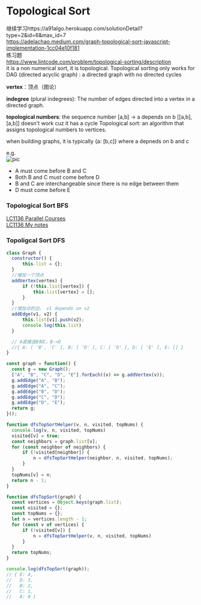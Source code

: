 # Topological Sort

继续学习https://a91algo.herokuapp.com/solutionDetail?type=2&id=6&max_id=7  
https://adelachao.medium.com/graph-topological-sort-javascript-implementation-1cc04e10f181  
练习题  
https://www.lintcode.com/problem/topological-sorting/description  
it is a non numerical sort, it is topological.
Topological sorting only works for DAG (directed acyclic graph) : a directed graph with no directed cycles

**vertex**：顶点（图论）

**indegree** (plural indegrees): The number of edges directed into a vertex in a directed graph.

**topological numbers**: the sequence number
[a,b] -> a depends on b
[[a,b],[a,b]] doesn't work cuz it has a cycle
Topological sort: an algorithm that assigns topological numbers to vertices.

when building graphs, it is typically {a: [b,c]} where a depneds on b and c

e.g.  
![pic](https://miro.medium.com/max/428/1*b8Pa1uVQHtemY9IrP5XmHA.png)

- A must come before B and C
- Both B and C must come before D
- B and C are interchangeable since there is no edge between them
- D must come before E

### Topological Sort BFS

[LC1136 Parallel Courses](https://leetcode-cn.com/problems/parallel-courses/)  
[LC1136 My notes](https://github.com/lilyzhaoyilu/LeetCode-Notes/blob/master/Basic200/T/LC1136.%20Parallel%20Courses.md)

### Topoligcal Sort DFS

```JavaScript
class Graph {
  constructor() {
      this.list = {};
  }
  //增加一个顶点
  addVertex(vertex) {
      if (!this.list[vertex]) {
          this.list[vertex] = [];
      }
  }
  //增加点的边， v1 depends on v2
  addEdge(v1, v2) {
      this.list[v1].push(v2);
      console.log(this.list)
  }

  // A直接连B和C，B->D
  //{ A: [ 'B', 'C' ], B: [ 'D' ], C: [ 'D' ], D: [ 'E' ], E: [] }
}

const graph = function() {
  const g = new Graph();
  ["A", "B", "C", "D", "E"].forEach((v) => g.addVertex(v));
  g.addEdge("A", "B");
  g.addEdge("A", "C");
  g.addEdge("B", "D");
  g.addEdge("C", "D");
  g.addEdge("D", "E");
  return g;
}();

function dfsTopSortHelper(v, n, visited, topNums) {
  console.log(v, n, visited, topNums)
  visited[v] = true;
  const neighbors = graph.list[v];
  for (const neighbor of neighbors) {
      if (!visited[neighbor]) {
          n = dfsTopSortHelper(neighbor, n, visited, topNums);
      }
  }
  topNums[v] = n;
  return n - 1;
}

function dfsTopSort(graph) {
  const vertices = Object.keys(graph.list);
  const visited = {};
  const topNums = {};
  let n = vertices.length - 1;
  for (const v of vertices) {
      if (!visited[v]) {
          n = dfsTopSortHelper(v, n, visited, topNums)
      }
  }
  return topNums;
}

console.log(dfsTopSort(graph));
// { E: 4,
//   D: 3,
//   B: 2,
//   C: 1,
//   A: 0 }
```
